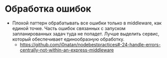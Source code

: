 # Обработка ошибок
* Плохой паттерн обрабатывать все ошибки только в middleware, как единой точке. Часть ошибок связанных с запуском запланированных задач туда не попадет. Лучше выделить сервис, который обеспечивает единообразную обработку.
  * https://github.com/i0natan/nodebestpractices#-24-handle-errors-centrally-not-within-an-express-middleware
